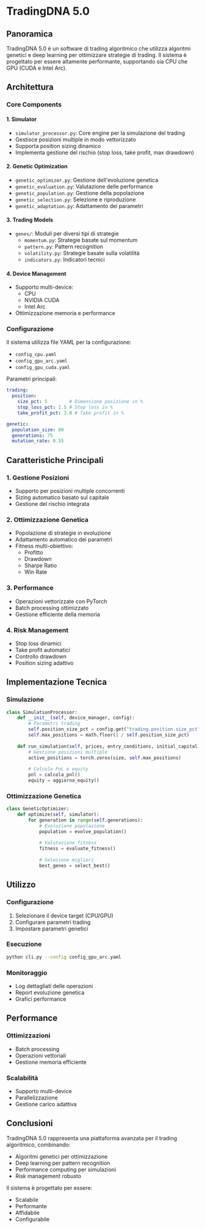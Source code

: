 # TradingDNA 5.0

## Panoramica
TradingDNA 5.0 è un software di trading algoritmico che utilizza algoritmi genetici e deep learning per ottimizzare strategie di trading. Il sistema è progettato per essere altamente performante, supportando sia CPU che GPU (CUDA e Intel Arc).

## Architettura

### Core Components

#### 1. Simulator
- `simulator_processor.py`: Core engine per la simulazione del trading
- Gestisce posizioni multiple in modo vettorizzato
- Supporta position sizing dinamico
- Implementa gestione del rischio (stop loss, take profit, max drawdown)

#### 2. Genetic Optimization
- `genetic_optimizer.py`: Gestione dell'evoluzione genetica
- `genetic_evaluation.py`: Valutazione delle performance
- `genetic_population.py`: Gestione della popolazione
- `genetic_selection.py`: Selezione e riproduzione
- `genetic_adaptation.py`: Adattamento dei parametri

#### 3. Trading Models
- `genes/`: Moduli per diversi tipi di strategie
  - `momentum.py`: Strategie basate sul momentum
  - `pattern.py`: Pattern recognition
  - `volatility.py`: Strategie basate sulla volatilità
  - `indicators.py`: Indicatori tecnici

#### 4. Device Management
- Supporto multi-device:
  - CPU
  - NVIDIA CUDA
  - Intel Arc
- Ottimizzazione memoria e performance

### Configurazione
Il sistema utilizza file YAML per la configurazione:
- `config_cpu.yaml`
- `config_gpu_arc.yaml`
- `config_gpu_cuda.yaml`

Parametri principali:
```yaml
trading:
  position:
    size_pct: 5        # Dimensione posizione in %
    stop_loss_pct: 1.5 # Stop loss in %
    take_profit_pct: 3.0 # Take profit in %

genetic:
  population_size: 80
  generations: 75
  mutation_rate: 0.55
```

## Caratteristiche Principali

### 1. Gestione Posizioni
- Supporto per posizioni multiple concorrenti
- Sizing automatico basato sul capitale
- Gestione del rischio integrata

### 2. Ottimizzazione Genetica
- Popolazione di strategie in evoluzione
- Adattamento automatico dei parametri
- Fitness multi-obiettivo:
  - Profitto
  - Drawdown
  - Sharpe Ratio
  - Win Rate

### 3. Performance
- Operazioni vettorizzate con PyTorch
- Batch processing ottimizzato
- Gestione efficiente della memoria

### 4. Risk Management
- Stop loss dinamici
- Take profit automatici
- Controllo drawdown
- Position sizing adattivo

## Implementazione Tecnica

### Simulazione
```python
class SimulationProcessor:
    def __init__(self, device_manager, config):
        # Parametri trading
        self.position_size_pct = config.get("trading.position.size_pct", 5) / 100
        self.max_positions = math.floor(1 / self.position_size_pct)
        
    def run_simulation(self, prices, entry_conditions, initial_capital):
        # Gestione posizioni multiple
        active_positions = torch.zeros(size, self.max_positions)
        
        # Calcolo PnL e equity
        pnl = calcola_pnl()
        equity = aggiorna_equity()
```

### Ottimizzazione Genetica
```python
class GeneticOptimizer:
    def optimize(self, simulator):
        for generation in range(self.generations):
            # Evoluzione popolazione
            population = evolve_population()
            
            # Valutazione fitness
            fitness = evaluate_fitness()
            
            # Selezione migliori
            best_genes = select_best()
```

## Utilizzo

### Configurazione
1. Selezionare il device target (CPU/GPU)
2. Configurare parametri trading
3. Impostare parametri genetici

### Esecuzione
```bash
python cli.py --config config_gpu_arc.yaml
```

### Monitoraggio
- Log dettagliati delle operazioni
- Report evoluzione genetica
- Grafici performance

## Performance

### Ottimizzazioni
- Batch processing
- Operazioni vettoriali
- Gestione memoria efficiente

### Scalabilità
- Supporto multi-device
- Parallelizzazione
- Gestione carico adattiva

## Conclusioni
TradingDNA 5.0 rappresenta una piattaforma avanzata per il trading algoritmico, combinando:
- Algoritmi genetici per ottimizzazione
- Deep learning per pattern recognition
- Performance computing per simulazioni
- Risk management robusto

Il sistema è progettato per essere:
- Scalabile
- Performante
- Affidabile
- Configurabile
